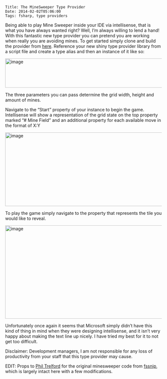     Title: The MineSweeper Type Provider
    Date: 2014-02-02T05:06:00
    Tags: fsharp, type providers

<p>Being able to play Mine Sweeper inside your IDE via intellisense, that is what you have always wanted right? Well, I&rsquo;m always willing to lend a hand! With this fantastic new type provider you can pretend you are working when really you are avoiding mines. To get started simply clone and build the provider from <a href="https://github.com/pezipink/MinesweeperProvider">here</a>. Reference your new shiny type provider library from a script file and create a type alias and then an instance of it like so:</p>
<p><a href="http://www.pinksquirrellabs.com/img/old/image_1.png"><img style="display: inline; border: 0px;" title="image" src="../../../../../img/old/image_thumb_1.png" alt="image" width="663" height="94" border="0" /></a></p>
<!-- more -->

<p>The three parameters you can pass determine the grid width, height and amount of mines.</p>
<p>Navigate to the &ldquo;Start&rdquo; property of your instance to begin the game. Intellisense will show a representation of the grid state on the top property marked &ldquo;# Mine Field&rdquo; and an additional property for each available move in the format of X:Y</p>
<p><a href="http://www.pinksquirrellabs.com/img/old/image_2.png"><img style="display: inline; border: 0px;" title="image" src="../../../../../img/old/image_thumb_2.png" alt="image" width="797" height="237" border="0" /></a></p>
<p>To play the game simply navigate to the property that represents the tile you would like to reveal.</p>
<p><a href="http://www.pinksquirrellabs.com/img/old/image_3.png"><img style="display: inline; border: 0px;" title="image" src="../../../../../img/old/image_thumb_3.png" alt="image" width="935" height="300" border="0" /></a></p>
<p>Unfortunately once again it seems that Microsoft simply didn&rsquo;t have this kind of thing in mind when they were designing intellisense, and it isn&rsquo;t very happy about making the text line up nicely. I have tried my best for it to not get too difficult.</p>
<p>Disclaimer: Development managers, I am not responsible for any loss of productivity from your staff that this type provider may cause.</p>
<p>EDIT: Props to <a href="https://twitter.com/ptrelford">Phil Trelford</a> for the original minesweeper code from <a href="http://fssnip.net/cc">fssnip</a>, which is largely intact here with a few modifications.</p>